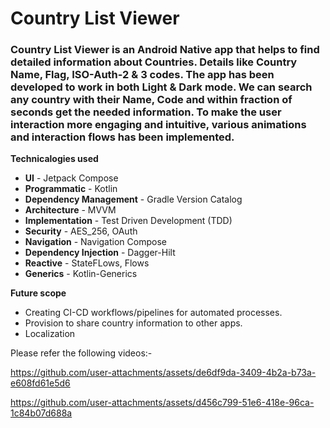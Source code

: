 # Country List Viewer

### Country List Viewer is an Android Native app that helps to find detailed information about Countries. Details like Country Name, Flag, ISO-Auth-2 & 3 codes. The app has been developed to work in both Light & Dark mode. We can search any country with their Name, Code and within fraction of seconds get the needed information. To make the user interaction more engaging and intuitive, various animations and interaction flows has been implemented.

**Technicalogies used**
- **UI** - Jetpack Compose
- **Programmatic** - Kotlin
- **Dependency Management** - Gradle Version Catalog
- **Architecture** - MVVM
- **Implementation** - Test Driven Development (TDD)
- **Security** - AES_256, OAuth
- **Navigation** - Navigation Compose
- **Dependency Injection** - Dagger-Hilt
- **Reactive** - StateFLows, Flows
- **Generics** - Kotlin-Generics


**Future scope**
- Creating CI-CD workflows/pipelines for automated processes.
- Provision to share country information to other apps.
- Localization

Please refer the following videos:-



https://github.com/user-attachments/assets/de6df9da-3409-4b2a-b73a-e608fd61e5d6



https://github.com/user-attachments/assets/d456c799-51e6-418e-96ca-1c84b07d688a

